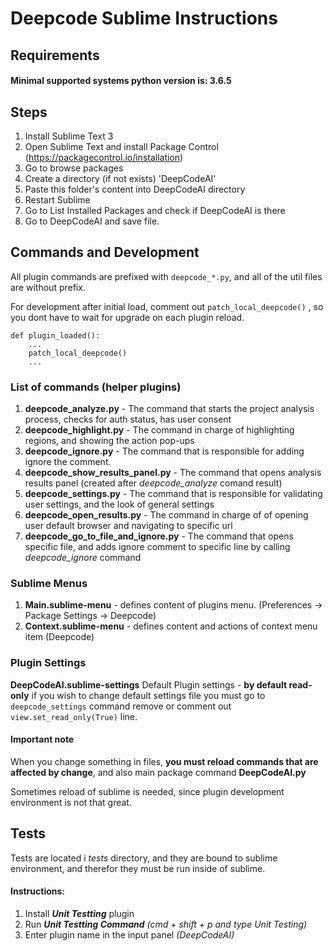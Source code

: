 # Deepcode Sublime Instructions

## Requirements

#### Minimal supported systems python version is: 3.6.5 

## Steps

1. Install Sublime Text 3
2. Open Sublime Text and install Package Control (https://packagecontrol.io/installation)
3. Go to browse packages 
4. Create a directory (if not exists) 'DeepCodeAI'
5. Paste this folder's content into DeepCodeAI directory
5. Restart Sublime 
6. Go to List Installed Packages and check if DeepCodeAI is there
7. Go to DeepCodeAI and save file.


## Commands and Development

All plugin commands are prefixed with `deepcode_*.py`, and all of the util files are without prefix. 

For development after initial load, comment out  `patch_local_deepcode()` , so you dont have to wait for upgrade on each plugin reload.

    def plugin_loaded():
        ...
        patch_local_deepcode()
        ...

### List of commands (helper plugins)

1. **deepcode_analyze.py** - The command that starts the project analysis process, checks for auth status, has user consent
2. **deepcode_highlight.py** - The command in charge of highlighting regions, and showing the action pop-ups
3. **deepcode_ignore.py** - The command that is responsible for adding ignore the comment.
4. **deepcode_show_results_panel.py** - The command that opens analysis results panel (created after *deepcode_analyze* comand result)
5. **deepcode_settings.py** - The command that is responsible for validating user settings, and the look of general settings
6. **deepcode_open_results.py**  - The command in charge of of opening user default browser and navigating to specific url
7. **deepcode_go_to_file_and_ignore.py** - The command that opens specific file, and adds ignore comment to specific line by calling *deepcode_ignore* command


### Sublime Menus
1. **Main.sublime-menu** - defines content of plugins menu. (Preferences -> Package Settings -> Deepcode)
2. **Context.sublime-menu** - defines content and actions of context menu item (Deepcode)

### Plugin Settings
**DeepCodeAI.sublime-settings**
Default Plugin settings - **by default read-only** if you wish to change default settings file you must go to `deepcode_settings` command remove or comment out `view.set_read_only(True)` line.

#### Important note
When you change something in files, **you must reload commands that are affected by change**, and also main package command **DeepCodeAI.py**

Sometimes reload of sublime is needed, since plugin development environment is not that great. 

## Tests
 
Tests are located i *tests* directory, and they are bound to sublime environment, and therefor they must be run inside of sublime.

#### Instructions:

 1. Install ***Unit Testting*** plugin
 2. Run ***Unit Testting Command*** *(cmd + shift + p and type Unit Testing)*
 3. Enter plugin name in the input panel  *(DeepCodeAI)*
